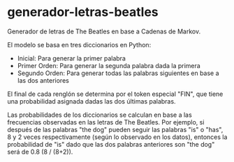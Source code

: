 # generador-letras-beatles
Generador de letras de The Beatles en base a Cadenas de Markov.

El modelo se basa en tres diccionarios en Python:

- Inicial: Para generar la primer palabra
- Primer Orden: Para generar la segunda palabra dada la primera
- Segundo Orden: Para generar todas las palabras siguientes en base a las dos anteriores

El final de cada renglón se determina por el token especial "FIN", que tiene una probabilidad asignada dadas las dos últimas palabras.

Las probabilidades de los diccionarios se calculan en base a las frecuencias observadas en las letras de The Beatles.
Por ejemplo, si después de las palabras "the dog" pueden seguir las palabras "is" o "has", 8 y 2 veces respectivamente (según lo observado en los datos),
entonces la probabilidad de "is" dado que las dos palabras anteriores son "the dog" será de 0.8 (8 / (8+2)).
